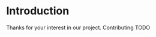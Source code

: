 <!-- Using Template from TBD -->

# Introduction

Thanks for your interest in our project. Contributing TODO